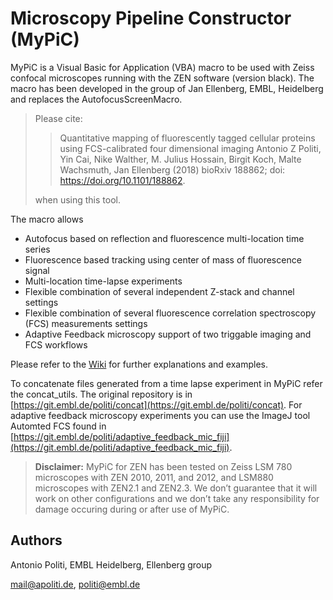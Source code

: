 # Microscopy Pipeline Constructor (MyPiC)

MyPiC is a Visual Basic for Application (VBA) macro to be used with Zeiss confocal microscopes running with the ZEN software (version black). The macro has been developed in the group of Jan Ellenberg, EMBL, Heidelberg and replaces the AutofocusScreenMacro.

> Please cite:
>>  Quantitative mapping of fluorescently tagged cellular proteins using FCS-calibrated four dimensional imaging
Antonio Z Politi, Yin Cai, Nike Walther, M. Julius Hossain, Birgit Koch, Malte Wachsmuth, Jan Ellenberg (2018)
bioRxiv 188862; doi: https://doi.org/10.1101/188862.
> 
> when using this tool.

The macro allows  

* Autofocus based on reflection and fluorescence multi-location time series
* Fluorescence based tracking using center of mass of fluorescence signal
* Multi-location time-lapse experiments
* Flexible combination of several independent Z-stack and channel settings
* Flexible combination of several fluorescence correlation spectroscopy (FCS) measurements settings
* Adaptive Feedback microscopy support of two triggable imaging and FCS workflows

Please refer to the [Wiki](https://git.embl.de/politi/mypic/wikis/home) for further explanations 
and examples.

To concatenate files generated from a time lapse experiment in MyPiC refer the concat_utils. The original repository is in [https://git.embl.de/politi/concat](https://git.embl.de/politi/concat).
For adaptive feedback microscopy experiments you can use the ImageJ tool Automted FCS found in [https://git.embl.de/politi/adaptive_feedback_mic_fiji](https://git.embl.de/politi/adaptive_feedback_mic_fiji).


> **Disclaimer:**
> MyPiC for ZEN has been tested on Zeiss LSM 780 microscopes with ZEN 2010, 2011, and 2012, and LSM880 microscopes with ZEN2.1 and ZEN2.3. We don’t guarantee that it will work on other configurations and we don’t take any responsibility for damage occuring during or after use of MyPiC.

## Authors  
Antonio Politi, EMBL Heidelberg, Ellenberg group

mail@apoliti.de, politi@embl.de




